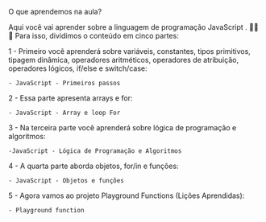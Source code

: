 O que aprendemos na aula? 

Aqui você vai aprender sobre a linguagem de programação JavaScript . 🚀🚀🚀
Para isso, dividimos o conteúdo em cinco partes:


1 - Primeiro você aprenderá sobre variáveis, constantes, tipos primitivos, tipagem dinâmica, operadores aritméticos, operadores de atribuição, operadores lógicos, if/else e switch/case:

    - JavaScript - Primeiros passos

2 - Essa parte apresenta arrays e for:

    - JavaScript - Array e loop For

3 - Na terceira parte você aprenderá sobre lógica de programação e algoritmos:

    -JavaScript - Lógica de Programação e Algoritmos

4 - A quarta parte aborda objetos, for/in e funções:

    - JavaScript - Objetos e funções

5 - Agora vamos ao projeto Playground Functions (Lições Aprendidas):

    - Playground function
